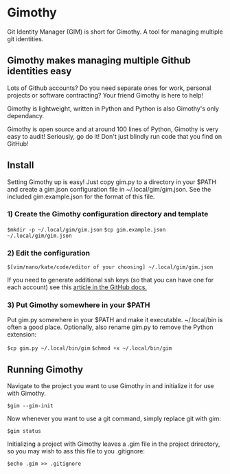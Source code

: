 # Gimothy
Git Identity Manager (GIM) is short for Gimothy. A tool for managing multiple git identities.

## Gimothy makes managing multiple Github identities easy

Lots of Github accounts? Do you need separate ones for work, personal projects or software contracting? Your friend Gimothy is here to help!

Gimothy is lightweight, written in Python and Python is also Gimothy's only dependancy. 

Gimothy is open source and at around 100 lines of Python, Gimothy is very easy to audit! Seriously, go do it! Don't just blindly run code that you find on GitHub!

## Install

Setting Gimothy up is easy! Just copy gim.py to a directory in your $PATH and create a gim.json configuration file in ~/.local/gim/gim.json. See the included gim.example.json for the format of this file.

### 1) Create the Gimothy configuration directory and template

`$mkdir -p ~/.local/gim/gim.json`
`$cp gim.example.json ~/.local/gim/gim.json`

### 2) Edit the configuration

`$[vim/nano/kate/code/editor of your choosing] ~/.local/gim/gim.json`

If you need to generate additional ssh keys (so that you can have one for each account) see this [article in the GitHub docs.](https://docs.github.com/en/authentication/connecting-to-github-with-ssh/generating-a-new-ssh-key-and-adding-it-to-the-ssh-agent)

### 3) Put Gimothy somewhere in your $PATH

Put gim.py somewhere in your $PATH and make it executable. ~/.local/bin is often a good place. Optionally, also rename gim.py to remove the Python extension:

`$cp gim.py ~/.local/bin/gim`
`$chmod +x ~/.local/bin/gim`

## Running Gimothy

Navigate to the project you want to use Gimothy in and initialize it for use with Gimothy.

`$gim --gim-init`

Now whenever you want to use a git command, simply replace git with gim:

`$gim status`

Initializing a project with Gimothy leaves a .gim file in the project drirectory, so you may wish to ass this file to you .gitignore:

`$echo .gim >> .gitignore`